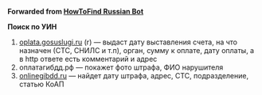 **Forwarded from [HowToFind Russian Bot](https://t.me/HowToFindRU_Robot)**

**Поиск по УИН**

1. [oplata.gosuslugi.ru](http://oplata.gosuslugi.ru/pay/quittance) (r) — выдаст дату выставления счета, на что назначен (СТС, СНИЛС и т.п), орган, сумму к оплате, дату оплаты, а в http ответе есть комментарий и адрес
2. оплатагибдд.рф — покажет фото штрафа, ФИО нарушителя
3. [onlinegibdd.ru](https://onlinegibdd.ru/servisy/proverit_shtrafy/?do=by_postanov) — найдет дату штрафа, адрес, СТС, подразделение, статью КоАП